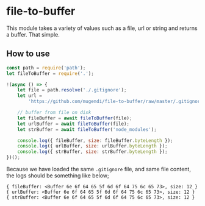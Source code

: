 <!--
 Copyright (c) 2023 Anthony Mugendi

 This software is released under the MIT License.
 https://opensource.org/licenses/MIT
-->

# file-to-buffer

This module takes a variety of values such as a file, url or string and returns a buffer. That simple.

## How to use

```javascript
const path = require('path');
let fileToBuffer = require('.');

!(async () => {
	let file = path.resolve('./.gitignore');
	let url =
		'https://github.com/mugendi/file-to-buffer/raw/master/.gitignore';

	// buffer from file on disk
	let fileBuffer = await fileToBuffer(file);
	let urlBuffer = await fileToBuffer(file);
    let strBuffer = await fileToBuffer('node_modules');

	console.log({ fileBuffer, size: fileBuffer.byteLength });
	console.log({ urlBuffer, size: urlBuffer.byteLength });
    console.log({ strBuffer, size: strBuffer.byteLength });
})();

```

Because we have loaded the same `.gitignore` file, and same file content, the logs should be something like below;

```text
{ fileBuffer: <Buffer 6e 6f 64 65 5f 6d 6f 64 75 6c 65 73>, size: 12 }
{ urlBuffer: <Buffer 6e 6f 64 65 5f 6d 6f 64 75 6c 65 73>, size: 12 }
{ strBuffer: <Buffer 6e 6f 64 65 5f 6d 6f 64 75 6c 65 73>, size: 12 }

```
